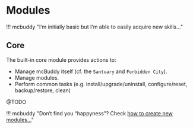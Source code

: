 # Modules

!!! mcbuddy "I‘m initially basic but I‘m able to easily acquire new skills…"


## Core

The built-in core module provides actions to:

- Manage mcBuddy itself (cf. the `Santuary` and `Forbidden City`).
- Manage modules.
- Perform common tasks (e.g. install/upgrade/uninstall, configure/reset, backup/restore, clean)


@TODO


!!! mcbuddy "Don‘t find you “happyness”? Check [how to create new modules…](how-to-create-modules.md)"
